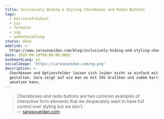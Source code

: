 ```yaml
---
title: Inclusively Hiding & Styling Checkboxes and Radio Buttons
tags:
  - barrierefreiheit
  - css
  - formular
  - svg
  - webentwicklung
status: done
weblink: >-
  https://www.sarasoueidan.com/blog/inclusively-hiding-and-styling-checkboxes-and-radio-buttons/
date: 2020-08-18T00:00:00.000Z
bookmarkLang: en
socialImage: 'https://sarasoueidan.com/og.png'
description: >-
  Checkboxen und Optionsfelder lassen sich leider nicht so einfach mit CSS
  gestalten. Sara zeigt auf wie man es mit SVG Grafiken und zudem barrierfrei
  umsetzen kann.
---
```

<blockquote>Checkboxes and radio buttons are two common examples of interactive form elements that we desperately want to have full control over styling but we don’t.<footer>— <a href="https://www.sarasoueidan.com/blog/inclusively-hiding-and-styling-checkboxes-and-radio-buttons/">sarasoueidan.com</a></footer></blockquote>
